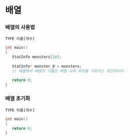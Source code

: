 # 배열

### 배열의 사용법
```Text
TYPE 이름[개수]
```
```C++
int main()
{
   StatInfo monsters[10];
   
   StatInfo* monster_0 = monsters;
   // 배열에서 배열의 이름은 배열 시작 위치를 가르키는 포인터이다.

   return 0;
}
```
### 배열 초기화
```Text
TYPE 이름[개수]
```
```C++
int main()
{
   return 0;
}
```
